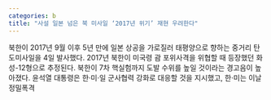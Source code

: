 ```yaml
---
categories: b
title: "사설 일본 넘은 북 미사일 ‘2017년 위기’ 재현 우려한다"
---
```

북한이 2017년 9월 이후 5년 만에 일본 상공을 가로질러 태평양으로 향하는 중거리 탄도미사일을 4일 발사했다. 2017년 북한이 미국령 괌 포위사격을 위협할 때 등장했던 화성-12형으로 추정된다. 북한이 7차 핵실험까지 도발 수위를 높일 것이라는 경고음이 높아졌다. 윤석열 대통령은 한·미·일 군사협력 강화로 대응할 것을 지시했고, 한·미는 이날 정밀폭격